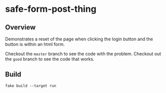 # safe-form-post-thing

## Overview

Demonstrates a reset of the page when clicking the login button and the button is within an html form.

Checkout the `master` branch to see the code with the problem. Checkout out the `good` branch to see the code that works.

## Build
`fake build --target run`


